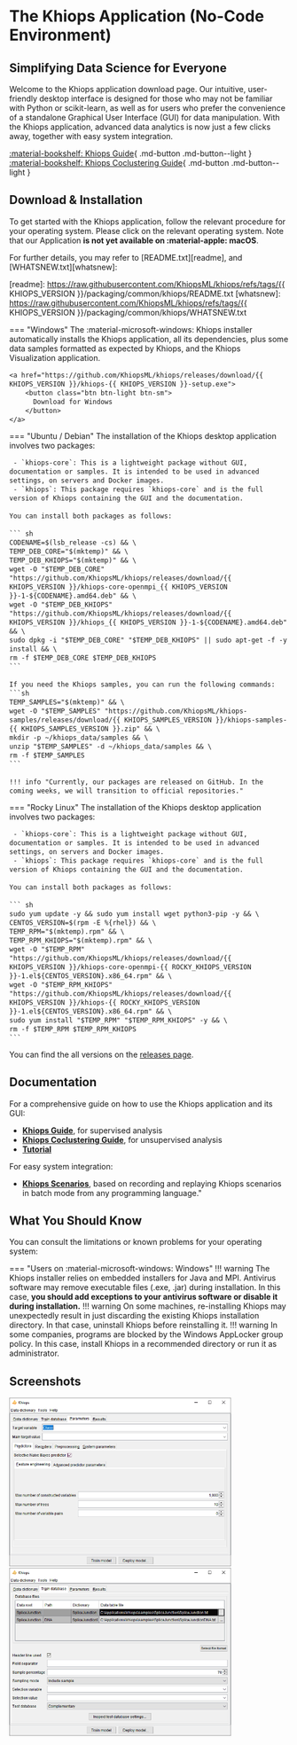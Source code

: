 <!-- Transform the pre-release version for the Rocky package
{% set ROCKY_KHIOPS_VERSION = KHIOPS_VERSION.replace("-", "_") %}
-->
# The Khiops Application (No-Code Environment)

## Simplifying Data Science for Everyone

Welcome to the Khiops application download page. Our intuitive, user-friendly desktop interface is designed for those who may not be familiar with Python or scikit-learn, as well as for users who prefer the convenience of a standalone Graphical User Interface (GUI) for data manipulation. With the Khiops application, advanced data analytics is now just a few clicks away, together with easy system integration.

[:material-bookshelf:  Khiops Guide](../ui-docs/khiops.md){ .md-button .md-button--light }
[:material-bookshelf: Khiops Coclustering Guide](../ui-docs/coclustering.md){ .md-button .md-button--light }

## Download & Installation

To get started with the Khiops application, follow the relevant procedure for your operating system. Please click on the relevant operating system. Note that our Application **is not yet available on :material-apple: macOS**.

For further details, you may refer to [README.txt][readme], and [WHATSNEW.txt][whatsnew]:

[releases]: https://github.com/KhiopsML/khiops/releases
[readme]: https://raw.githubusercontent.com/KhiopsML/khiops/refs/tags/{{ KHIOPS_VERSION }}/packaging/common/khiops/README.txt
[whatsnew]: https://raw.githubusercontent.com/KhiopsML/khiops/refs/tags/{{ KHIOPS_VERSION }}/packaging/common/khiops/WHATSNEW.txt


=== "Windows"
    The :material-microsoft-windows: Khiops installer automatically installs the Khiops application, all its dependencies, plus some data samples formatted as expected by Khiops, and the Khiops Visualization application.

    <a href="https://github.com/KhiopsML/khiops/releases/download/{{ KHIOPS_VERSION }}/khiops-{{ KHIOPS_VERSION }}-setup.exe">
        <button class="btn btn-light btn-sm">
          Download for Windows
        </button>
    </a>

=== "Ubuntu / Debian"
    The installation of the Khiops desktop application involves two packages:

     - `khiops-core`: This is a lightweight package without GUI, documentation or samples. It is intended to be used in advanced settings, on servers and Docker images.
     - `khiops`: This package requires `khiops-core` and is the full version of Khiops containing the GUI and the documentation.

    You can install both packages as follows:

    ``` sh
    CODENAME=$(lsb_release -cs) && \
    TEMP_DEB_CORE="$(mktemp)" && \
    TEMP_DEB_KHIOPS="$(mktemp)" && \
    wget -O "$TEMP_DEB_CORE" "https://github.com/KhiopsML/khiops/releases/download/{{ KHIOPS_VERSION }}/khiops-core-openmpi_{{ KHIOPS_VERSION }}-1-${CODENAME}.amd64.deb" && \
    wget -O "$TEMP_DEB_KHIOPS" "https://github.com/KhiopsML/khiops/releases/download/{{ KHIOPS_VERSION }}/khiops_{{ KHIOPS_VERSION }}-1-${CODENAME}.amd64.deb" && \
    sudo dpkg -i "$TEMP_DEB_CORE" "$TEMP_DEB_KHIOPS" || sudo apt-get -f -y install && \
    rm -f $TEMP_DEB_CORE $TEMP_DEB_KHIOPS
    ```

    If you need the Khiops samples, you can run the following commands:
    ```sh
    TEMP_SAMPLES="$(mktemp)" && \
    wget -O "$TEMP_SAMPLES" "https://github.com/KhiopsML/khiops-samples/releases/download/{{ KHIOPS_SAMPLES_VERSION }}/khiops-samples-{{ KHIOPS_SAMPLES_VERSION }}.zip" && \
    mkdir -p ~/khiops_data/samples && \
    unzip "$TEMP_SAMPLES" -d ~/khiops_data/samples && \
    rm -f $TEMP_SAMPLES
    ```

    !!! info "Currently, our packages are released on GitHub. In the coming weeks, we will transition to official repositories."

=== "Rocky Linux"
    The installation of the Khiops desktop application involves two packages:

     - `khiops-core`: This is a lightweight package without GUI, documentation or samples. It is intended to be used in advanced settings, on servers and Docker images.
     - `khiops`: This package requires `khiops-core` and is the full version of Khiops containing the GUI and the documentation.

    You can install both packages as follows:

    ``` sh
    sudo yum update -y && sudo yum install wget python3-pip -y && \
    CENTOS_VERSION=$(rpm -E %{rhel}) && \
    TEMP_RPM="$(mktemp).rpm" && \
    TEMP_RPM_KHIOPS="$(mktemp).rpm" && \
    wget -O "$TEMP_RPM" "https://github.com/KhiopsML/khiops/releases/download/{{ KHIOPS_VERSION }}/khiops-core-openmpi-{{ ROCKY_KHIOPS_VERSION }}-1.el${CENTOS_VERSION}.x86_64.rpm" && \
    wget -O "$TEMP_RPM_KHIOPS" "https://github.com/KhiopsML/khiops/releases/download/{{ KHIOPS_VERSION }}/khiops-{{ ROCKY_KHIOPS_VERSION }}-1.el${CENTOS_VERSION}.x86_64.rpm" && \
    sudo yum install "$TEMP_RPM" "$TEMP_RPM_KHIOPS" -y && \
    rm -f $TEMP_RPM $TEMP_RPM_KHIOPS
    ```

You can find the all versions on the [releases page][releases].

## Documentation

For a comprehensive guide on how to use the Khiops application and its GUI:

- [**Khiops Guide**][Documentation], for supervised analysis
- [**Khiops Coclustering Guide**][coclustering], for unsupervised analysis
- [**Tutorial**][tutorial]

For easy system integration:

- [**Khiops Scenarios**][scenario], based on recording and replaying Khiops scenarios in batch mode from any programming language."


[tutorial]: KhiopsTutorial.pdf
[Documentation]: ../ui-docs/khiops.md
[coclustering]: ../ui-docs/coclustering.md
[scenario]: KhiopsScenarios.pdf

## What You Should Know

You can consult the limitations or known problems for your operating system:

=== "Users on :material-microsoft-windows: Windows"
    !!! warning
        The Khiops installer relies on embedded installers for Java and MPI. Antivirus software may remove executable files (.exe, .jar) during installation. In this case, **you should add exceptions to your antivirus software or disable it during installation.**
    !!! warning
        On some machines, re-installing Khiops may unexpectedly result in just discarding the existing Khiops installation directory. In that case, uninstall Khiops before reinstalling it.
    !!! warning
        In some companies, programs are blocked by the Windows AppLocker group policy. In this case, install Khiops in a recommended directory or run it as administrator.

## Screenshots

<div class="text-center">
    <img style="max-width:400px; width: -webkit-fill-available; display: inline-block;" src="/assets/images/feature_eng_pane.png">
    <img style="max-width:400px; width: -webkit-fill-available; display: inline-block;" src="/assets/images/database_pane.png">
</div>

